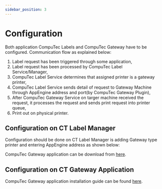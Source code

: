 ```yaml
---
sidebar_position: 3
---
```


# Configuration

Both application CompuTec Labels and CompuTec Gateway have to be configured. Communication flow as explained below:

1. Label request has been triggered through some application,
2. Label request has been processed by CompuTec Label Service/Manager,
3. CompuTec Label Service determines that assigned printer is a gateway printer,
4. CompuTec Label Service sends detail of request to Gateway Machine through AppEngine address and port(by CompuTec Gateway Plugin),
5. After CompuTec Gateway Service on targer machine received the request, it processes the request and sends print request into printer queue,
6. Print out on physical printer.

## Configuration on CT Label Manager

Configuration should be done on CT Label Manager is adding Gateway type printer and entering AppEngine address as shown below:

CompuTec Gateway application can be download from [here](/docs/appengine/releases/plugins/gateway/download).

## Configuration on CT Gateway Application

CompuTec Gateway application installation guide can be found [here](../computec-gateway-printer/configuration.md).
